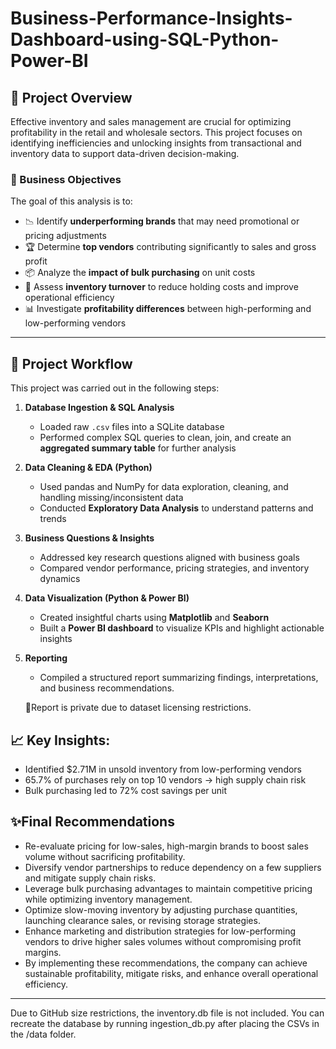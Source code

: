 # Business-Performance-Insights-Dashboard-using-SQL-Python-Power-BI

## 📘 Project Overview

Effective inventory and sales management are crucial for optimizing profitability in the retail and wholesale sectors. This project focuses on identifying inefficiencies and unlocking insights from transactional and inventory data to support data-driven decision-making.

### 🧩 Business Objectives

The goal of this analysis is to:

* 📉 Identify **underperforming brands** that may need promotional or pricing adjustments
* 🏆 Determine **top vendors** contributing significantly to sales and gross profit
* 📦 Analyze the **impact of bulk purchasing** on unit costs
* 🔄 Assess **inventory turnover** to reduce holding costs and improve operational efficiency
* 📊 Investigate **profitability differences** between high-performing and low-performing vendors

---

## 🔧 Project Workflow

This project was carried out in the following steps:

1. **Database Ingestion & SQL Analysis**

   * Loaded raw `.csv` files into a SQLite database
   * Performed complex SQL queries to clean, join, and create an **aggregated summary table** for further analysis

2. **Data Cleaning & EDA (Python)**

   * Used pandas and NumPy for data exploration, cleaning, and handling missing/inconsistent data
   * Conducted **Exploratory Data Analysis** to understand patterns and trends

3. **Business Questions & Insights**

   * Addressed key research questions aligned with business goals
   * Compared vendor performance, pricing strategies, and inventory dynamics

4. **Data Visualization (Python & Power BI)**

   * Created insightful charts using **Matplotlib** and **Seaborn**
   * Built a **Power BI dashboard** to visualize KPIs and highlight actionable insights

5. **Reporting**

   * Compiled a structured report summarizing findings, interpretations, and business recommendations.
     
   🔏Report is private due to dataset licensing restrictions.

## 📈 Key Insights:
- Identified $2.71M in unsold inventory from low-performing vendors
- 65.7% of purchases rely on top 10 vendors → high supply chain risk
- Bulk purchasing led to 72% cost savings per unit

## ✨Final Recommendations 
* Re-evaluate pricing for low-sales, high-margin brands to boost sales 
volume without sacrificing profitability. 
* Diversify vendor partnerships to reduce dependency on a few 
suppliers and mitigate supply chain risks. 
* Leverage bulk purchasing advantages to maintain competitive pricing 
while optimizing inventory management. 
* Optimize slow-moving inventory by adjusting purchase quantities, 
launching clearance sales, or revising storage strategies. 
* Enhance marketing and distribution strategies for low-performing 
vendors to drive higher sales volumes without compromising profit 
margins. 
* By implementing these recommendations, the company can achieve 
sustainable profitability, mitigate risks, and enhance overall 
operational efficiency.

---





Due to GitHub size restrictions, the inventory.db file is not included. You can recreate the database by running ingestion_db.py after placing the CSVs in the /data folder.
